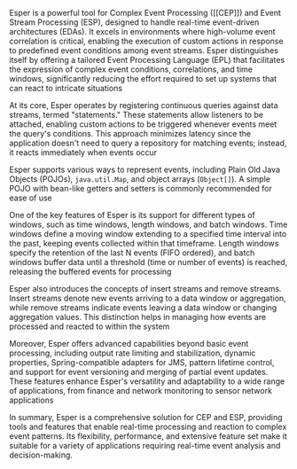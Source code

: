 Esper is a powerful tool for Complex Event Processing ([[CEP]]) and Event Stream Processing (ESP), designed to handle
real-time event-driven architectures (EDAs). It excels in environments where high-volume event correlation is critical,
enabling the execution of custom actions in response to predefined event conditions among event streams. Esper
distinguishes itself by offering a tailored Event Processing Language (EPL) that facilitates the expression of complex
event conditions, correlations, and time windows, significantly reducing the effort required to set up systems that can
react to intricate situations

At its core, Esper operates by registering continuous queries against data streams, termed "statements." These
statements allow listeners to be attached, enabling custom actions to be triggered whenever events meet the query's
conditions. This approach minimizes latency since the application doesn't need to query a repository for matching
events; instead, it reacts immediately when events occur

Esper supports various ways to represent events, including Plain Old Java Objects (POJOs), `java.util.Map`, and object
arrays (`Object[]`). A simple POJO with bean-like getters and setters is commonly recommended for ease of use

One of the key features of Esper is its support for different types of windows, such as time windows, length windows,
and batch windows. Time windows define a moving window extending to a specified time interval into the past, keeping
events collected within that timeframe. Length windows specify the retention of the last N events (FIFO ordered), and
batch windows buffer data until a threshold (time or number of events) is reached, releasing the buffered events for
processing

Esper also introduces the concepts of insert streams and remove streams. Insert streams denote new events arriving to a
data window or aggregation, while remove streams indicate events leaving a data window or changing aggregation values.
This distinction helps in managing how events are processed and reacted to within the system

Moreover, Esper offers advanced capabilities beyond basic event processing, including output rate limiting and
stabilization, dynamic properties, Spring-compatible adapters for JMS, pattern lifetime control, and support for event
versioning and merging of partial event updates. These features enhance Esper's versatility and adaptability to a wide
range of applications, from finance and network monitoring to sensor network applications

In summary, Esper is a comprehensive solution for CEP and ESP, providing tools and features that enable real-time
processing and reaction to complex event patterns. Its flexibility, performance, and extensive feature set make it
suitable for a variety of applications requiring real-time event analysis and decision-making.